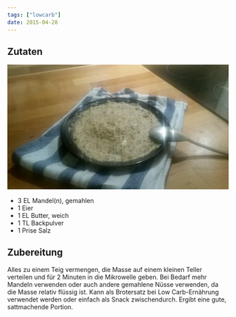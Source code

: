 ```yaml
---
tags: ["lowcarb"]
date: 2015-04-28
---
```


## Zutaten
![](../img/Low-Carb-Snack.jpg)

- 3 EL    Mandel(n), gemahlen
- 1       Eier
- 1 EL    Butter, weich
- 1 TL    Backpulver
- 1 Prise Salz

## Zubereitung
Alles zu einem Teig vermengen, die Masse auf einem kleinen Teller verteilen und für 2 Minuten in die Mikrowelle geben. Bei Bedarf mehr Mandeln verwenden oder auch andere gemahlene Nüsse verwenden, da die Masse relativ flüssig ist.  Kann als Brotersatz bei Low Carb-Ernährung verwendet werden oder einfach als Snack zwischendurch. Ergibt eine gute, sattmachende Portion.

